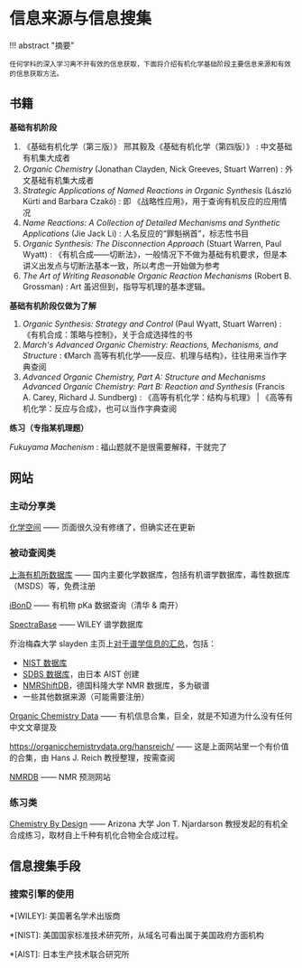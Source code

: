 # 信息来源与信息搜集

!!! abstract "摘要"

    任何学科的深入学习离不开有效的信息获取，下面将介绍有机化学基础阶段主要信息来源和有效的信息获取方法。
    
## 书籍

**基础有机阶段**

1. 《基础有机化学（第三版）》 邢其毅及《基础有机化学（第四版）》 
:   中文基础有机集大成者
2. *Organic Chemistry* (Jonathan Clayden, Nick Greeves, Stuart Warren) 
:   外文基础有机集大成者
3. *Strategic Applications of Named Reactions in Organic Synthesis* (László Kürti and Barbara Czakó) 
:   即 《战略性应用》，用于查询有机反应的应用情况
4. *Name Reactions: A Collection of Detailed Mechanisms and Synthetic Applications* (Jie Jack Li)
:   人名反应的“罪魁祸首”，标志性书目
5. *Organic Synthesis: The Disconnection Approach* (Stuart Warren, Paul Wyatt) 
:   《有机合成——切断法》，一般情况下不做为基础有机要求，但是本讲义出发点与切断法基本一致，所以考虑一开始做为参考
6. *The Art of Writing Reasonable Organic Reaction Mechanisms* (Robert B. Grossman)
:   Art 虽迟但到，指导写机理的基本逻辑。
   
**基础有机阶段仅做为了解**

1. *Organic Synthesis: Strategy and Control* (Paul Wyatt, Stuart Warren)
:   《有机合成：策略与控制》，关于合成选择性的书
2. *March's Advanced Organic Chemistry: Reactions, Mechanisms, and Structure* 
:   《March 高等有机化学——反应、机理与结构》，往往用来当作字典查阅
3. *Advanced Organic Chemistry, Part A: Structure and Mechanisms* <br>
   *Advanced Organic Chemistry: Part B: Reaction and Synthesis* (Francis A. Carey, Richard J. Sundberg)
:   《高等有机化学：结构与机理》 | 《高等有机化学：反应与合成》，也可以当作字典查阅

**练习（专指某机理题）**

*Fukuyama Machenism* 
:   福山题就不是很需要解释，干就完了

## 网站
### 主动分享类

[化学空间](https://cn.chem-station.com/) —— 页面很久没有修缮了，但确实还在更新



### 被动查阅类

[上海有机所数据库](http://www.organchem.csdb.cn/) —— 国内主要化学数据库，包括有机谱学数据库，毒性数据库（MSDS）等，免费注册

[iBonD](http://ibond.nankai.edu.cn/) —— 有机物 pKa 数据查询（清华 & 南开）

[SpectraBase](https://spectrabase.com/) —— WILEY 谱学数据库

乔治梅森大学 slayden 主页上[对于谱学信息的汇总](https://mason.gmu.edu/~sslayden/Lab/spec-db.htm)，包括：

- [NIST 数据库](http://webbook.nist.gov/chemistry/) 
- [SDBS 数据库](https://sdbs.db.aist.go.jp/sdbs/cgi-bin/cre_index.cgi)，由日本 AIST 创建
- [NMRShiftDB](http://nmrshiftdb.nmr.uni-koeln.de/nmrshiftdb/media-type/html/user/anon/page/default.psml/js_pane/P-Search)，德国科隆大学 NMR 数据库，多为碳谱
- 一些其他数据来源（可能需要注册）

[Organic Chemistry Data](https://organicchemistrydata.org/) —— 有机信息合集，巨全，就是不知道为什么没有任何中文文章提及

<https://organicchemistrydata.org/hansreich/> —— 这是上面网站里一个有价值的合集，由 Hans J. Reich 教授整理，按需查阅

[NMRDB](https://www.nmrdb.org/) —— NMR 预测网站

### 练习类

[Chemistry By Design](https://chemistrybydesign.oia.arizona.edu/) —— Arizona 大学 Jon T. Njardarson 教授发起的有机全合成练习，取材自上千种有机化合物全合成过程。


## 信息搜集手段

### 搜索引擎的使用





*[WILEY]: 美国著名学术出版商

*[NIST]: 美国国家标准技术研究所，从域名可看出属于美国政府方面机构

*[AIST]: 日本生产技术联合研究所

